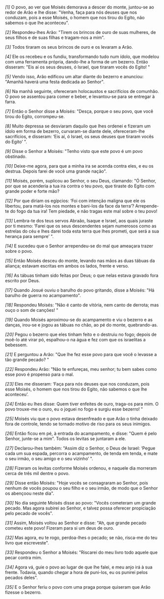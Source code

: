 *[1]* O povo, ao ver que Moisés demorava a descer do monte, juntou-se ao redor de Arão e lhe disse: "Venha, faça para nós deuses que nos conduzam, pois a esse Moisés, o homem que nos tirou do Egito, não sabemos o que lhe aconteceu".

*[2]* Respondeu-lhes Arão: "Tirem os brincos de ouro de suas mulheres, de seus filhos e de suas filhas e tragam-nos a mim".

*[3]* Todos tiraram os seus brincos de ouro e os levaram a Arão.

*[4]* Ele os recebeu e os fundiu, transformando tudo num ídolo, que modelou com uma ferramenta própria, dando-lhe a forma de um bezerro. Então disseram: "Eis aí os seus deuses, ó Israel, que tiraram vocês do Egito! "

*[5]* Vendo isso, Arão edificou um altar diante do bezerro e anunciou: "Amanhã haverá uma festa dedicada ao Senhor".

*[6]* Na manhã seguinte, ofereceram holocaustos e sacrifícios de comunhão. O povo se assentou para comer e beber, e levantou-se para se entregar à farra.

*[7]* Então o Senhor disse a Moisés: "Desça, porque o seu povo, que você tirou do Egito, corrompeu-se.

*[8]* Muito depressa se desviaram daquilo que lhes ordenei e fizeram um ídolo em forma de bezerro, curvaram-se diante dele, ofereceram-lhe sacrifícios, e disseram: ‘Eis aí, ó Israel, os seus deuses que tiraram vocês do Egito’ ".

*[9]* Disse o Senhor a Moisés: "Tenho visto que este povo é um povo obstinado.

*[10]* Deixe-me agora, para que a minha ira se acenda contra eles, e eu os destrua. Depois farei de você uma grande nação".

*[11]* Moisés, porém, suplicou ao Senhor, o seu Deus, clamando: "Ó Senhor, por que se acenderia a tua ira contra o teu povo, que tiraste do Egito com grande poder e forte mão?

*[12]* Por que diriam os egípcios: ‘Foi com intenção maligna que ele os libertou, para matá-los nos montes e bani-los da face da terra’? Arrepende-te do fogo da tua ira! Tem piedade, e não tragas este mal sobre o teu povo!

*[13]* Lembra-te dos teus servos Abraão, Isaque e Israel, aos quais juraste por ti mesmo: ‘Farei que os seus descendentes sejam numerosos como as estrelas do céu e lhes darei toda esta terra que lhes prometi, que será a sua herança para sempre’ ".

*[14]* E sucedeu que o Senhor arrependeu-se do mal que ameaçara trazer sobre o povo.

*[15]* Então Moisés desceu do monte, levando nas mãos as duas tábuas da aliança; estavam escritas em ambos os lados, frente e verso.

*[16]* As tábuas tinham sido feitas por Deus; o que nelas estava gravado fora escrito por Deus.

*[17]* Quando Josué ouviu o barulho do povo gritando, disse a Moisés: "Há barulho de guerra no acampamento".

*[18]* Respondeu Moisés: "Não é canto de vitória, nem canto de derrota; mas ouço o som de canções! "

*[19]* Quando Moisés aproximou-se do acampamento e viu o bezerro e as danças, irou-se e jogou as tábuas no chão, ao pé do monte, quebrando-as.

*[20]* Pegou o bezerro que eles tinham feito e o destruiu no fogo; depois de moê-lo até virar pó, espalhou-o na água e fez com que os israelitas a bebessem.

*[21]* E perguntou a Arão: "Que lhe fez esse povo para que você o levasse a tão grande pecado? "

*[22]* Respondeu Arão: "Não te enfureças, meu senhor; tu bem sabes como esse povo é propenso para o mal.

*[23]* Eles me disseram: ‘Faça para nós deuses que nos conduzam, pois esse Moisés, o homem que nos tirou do Egito, não sabemos o que lhe aconteceu’.

*[24]* Então eu lhes disse: Quem tiver enfeites de ouro, traga-os para mim. O povo trouxe-me o ouro, eu o joguei no fogo e surgiu esse bezerro! "

*[25]* Moisés viu que o povo estava desenfreado e que Arão o tinha deixado fora de controle, tendo se tornado motivo de riso para os seus inimigos.

*[26]* Então ficou em pé, à entrada do acampamento, e disse: "Quem é pelo Senhor, junte-se a mim". Todos os levitas se juntaram a ele.

*[27]* Declarou-lhes também: "Assim diz o Senhor, o Deus de Israel: ‘Pegue cada um sua espada, percorra o acampamento, de tenda em tenda, e mate o seu irmão, o seu amigo e o seu vizinho’ ".

*[28]* Fizeram os levitas conforme Moisés ordenou, e naquele dia morreram cerca de três mil dentre o povo.

*[29]* Disse então Moisés: "Hoje vocês se consagraram ao Senhor, pois nenhum de vocês poupou o seu filho e o seu irmão, de modo que o Senhor os abençoou neste dia".

*[30]* No dia seguinte Moisés disse ao povo: "Vocês cometeram um grande pecado. Mas agora subirei ao Senhor, e talvez possa oferecer propiciação pelo pecado de vocês".

*[31]* Assim, Moisés voltou ao Senhor e disse: "Ah, que grande pecado cometeu este povo! Fizeram para si um deus de ouro.

*[32]* Mas agora, eu te rogo, perdoa-lhes o pecado; se não, risca-me do teu livro que escreveste".

*[33]* Respondeu o Senhor a Moisés: "Riscarei do meu livro todo aquele que pecar contra mim.

*[34]* Agora vá, guie o povo ao lugar de que lhe falei, e meu anjo irá à sua frente. Todavia, quando chegar a hora de puni-los, eu os punirei pelos pecados deles".

*[35]* E o Senhor feriu o povo com uma praga porque quiseram que Arão fizesse o bezerro.

